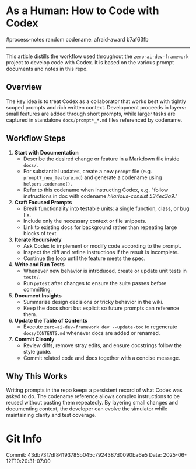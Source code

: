 # As a Human: How to Code with Codex

#process-notes
random codename: afraid-award b7af63fb

***

This article distills the workflow used throughout the `zero-ai-dev-framework` project to develop code with Codex. It is based on the various prompt documents and notes in this repo.

## Overview

The key idea is to treat Codex as a collaborator that works best with tightly scoped prompts and rich written context. Development proceeds in layers: small features are added through short prompts, while larger tasks are captured in standalone `docs/prompt*_*.md` files referenced by codename.

## Workflow Steps

1. **Start with Documentation**  
   - Describe the desired change or feature in a Markdown file inside `docs/`.  
   - For substantial updates, create a new `prompt` file (e.g. `prompt7_new_feature.md`) and generate a codename using `helpers.codename()`.  
   - Refer to this codename when instructing Codex, e.g. "follow instructions in doc with codename *hilarious-consist 534ec3a9*."
2. **Craft Focused Prompts**  
   - Break functionality into testable units: a single function, class, or bug fix.  
   - Include only the necessary context or file snippets.  
   - Link to existing docs for background rather than repeating large blocks of text.
3. **Iterate Recursively**  
   - Ask Codex to implement or modify code according to the prompt.  
   - Inspect the diff and refine instructions if the result is incomplete.  
   - Continue the loop until the feature meets the spec.
4. **Write and Run Tests**  
   - Whenever new behavior is introduced, create or update unit tests in `tests/`.  
   - Run `pytest` after changes to ensure the suite passes before committing.
5. **Document Insights**  
   - Summarize design decisions or tricky behavior in the wiki.  
   - Keep the docs short but explicit so future prompts can reference them.
6. **Update the Table of Contents**  
   - Execute `zero-ai-dev-framework dev --update-toc` to regenerate `docs/CONTENTS.md` whenever docs are added or renamed.
7. **Commit Cleanly**  
   - Review diffs, remove stray edits, and ensure docstrings follow the style guide.  
   - Commit related code and docs together with a concise message.

## Why This Works

Writing prompts in the repo keeps a persistent record of what Codex was asked to do. The codename reference allows complex instructions to be reused without pasting them repeatedly. By layering small changes and documenting context, the developer can evolve the simulator while maintaining clarity and test coverage.
# Git Info
Commit: 43db73f7df84193785b045c7924387d0090ba6e5
Date: 2025-06-12T10:20:31-07:00

